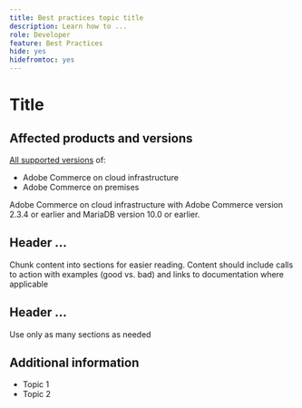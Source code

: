 ```yaml
---
title: Best practices topic title
description: Learn how to ...
role: Developer
feature: Best Practices
hide: yes
hidefromtoc: yes
---
```


<!-- Template Instructions: 

When you create a new best practices topic from this template, remove the hide metadata tags. These values hide this template from the TOC and search indexing.

Metadata values configured in ExL:
Available roles: https://git.corp.adobe.com/AdobeDocs/exl-config/blob/master/metadata-values/role.yml

Available features: https://git.corp.adobe.com/AdobeDocs/exl-config/blob/master/metadata-values/feature.yml  -->

# Title

<!--Template instruction:  Add one or two sentences to summarize the overall contents of this best practice topic-->

## Affected products and versions

<!-- Template comment: When we have the ability to tag content by versions, we might be able to remove this explicit header in favor of using tags for versions and editions.-->

<!--Template instruction: Add details for the product and versions where the best practice info is relevant. Below are two examples, adjust and delete unneeded info per best practice requirements. If info applies specifically to B2B or B2C, include that information -->

<!-- Example 1: -->

[All supported versions](../../../release/versions.md) of:

- Adobe Commerce on cloud infrastructure
- Adobe Commerce on premises

<!-- Example 2: -->

Adobe Commerce on cloud infrastructure with Adobe Commerce version 2.3.4 or earlier and MariaDB version 10.0 or earlier.

<!-- Business type: B2C and B2B -- specify only if needed/)-->

## Header ...

Chunk content into sections for easier reading. Content should include calls to action with examples (good vs. bad) and links to documentation where applicable

## Header ...

Use only as many sections as needed

## Additional information

<!-- If applicable, add links to additional, more detailed documentation that provides more context about this best practices content.-->

- Topic 1
- Topic 2

<!-- Template instruction:  Remove all template comments and instructions from the best practices article before committing your changes. -->
